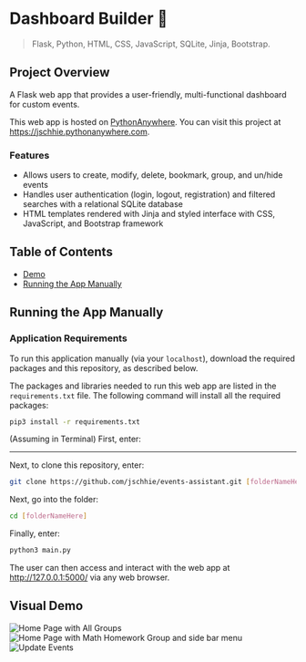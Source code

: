 # Dashboard Builder 📅 

> Flask, Python, HTML, CSS, JavaScript, SQLite, Jinja, Bootstrap.

## Project Overview
A Flask web app that provides a user-friendly, multi-functional dashboard for custom events. 

This web app is hosted on <a href="https://www.pythonanywhere.com/">PythonAnywhere</a>. You can visit this project at https://jschhie.pythonanywhere.com. 

### Features
* Allows users to create, modify, delete, bookmark, group, and un/hide events
* Handles user authentication (login, logout, registration) and filtered searches with a relational SQLite database
* HTML templates rendered with Jinja and styled interface with CSS, JavaScript, and Bootstrap framework

## Table of Contents
* [Demo](https://github.com/jschhie/Events-Assistant/#visual-demo)
* [Running the App Manually](https://github.com/jschhie/Events-Assistant/#running-the-app-manually)

## Running the App Manually
### Application Requirements
To run this application manually (via your ```localhost```), download the required packages and this repository, as described below.

The packages and libraries needed to run this web app are listed in the ```requirements.txt``` file. 
The following command will install all the required packages:

```bash
pip3 install -r requirements.txt
```
(Assuming in Terminal) First, enter:

<hr>

Next, to clone this repository, enter:
```bash 
git clone https://github.com/jschhie/events-assistant.git [folderNameHere]
```

Next, go into the folder: 

```bash 
cd [folderNameHere]
```

Finally, enter:

```bash
python3 main.py
```

The user can then access and interact with the web app at http://127.0.0.1:5000/ via any web browser. 

## Visual Demo
<img src="https://github.com/jschhie/Events-Assistant/blob/master/demos/allgroups.png" alt="Home Page with All Groups">

<img src="https://github.com/jschhie/Events-Assistant/blob/master/demos/onegroup.png" alt="Home Page with Math Homework Group and side bar menu">

<img src="https://github.com/jschhie/Events-Assistant/blob/master/demos/update-group.png" alt="Update Events">
